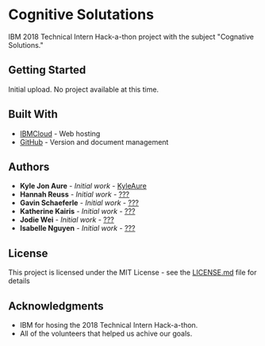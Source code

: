 # Cognitive Solutations

IBM 2018 Technical Intern Hack-a-thon project with the subject "Cognative Solutions."

## Getting Started

Initial upload.  No project available at this time.

## Built With

* [IBMCloud](https://www.ibm.com/cloud/) - Web hosting
* [GitHub](https://github.com/) - Version and document management

## Authors

* **Kyle Jon Aure** - *Initial work* - [KyleAure](https://github.com/KyleAure)
* **Hannah Reuss** - *Initial work* - [???](#)
* **Gavin Schaeferle** - *Initial work* - [???](#)
* **Katherine Kairis** - *Initial work* - [???](#)
* **Jodie Wei** - *Initial work* - [???](#)
* **Isabelle Nguyen** - *Initial work* - [???](#)

## License

This project is licensed under the MIT License - see the [LICENSE.md](LICENSE.md) file for details

## Acknowledgments

* IBM for hosing the 2018 Technical Intern Hack-a-thon.
* All of the volunteers that helped us achive our goals.
